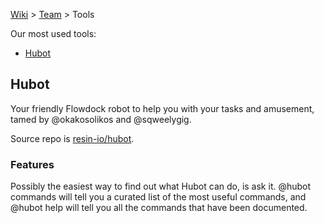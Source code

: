 [Wiki](Home) > [Team](Team) > Tools

Our most used tools:

* [Hubot](hubot)

## Hubot

Your friendly Flowdock robot to help you with your tasks and amusement, tamed by @okakosolikos and @sqweelygig.

Source repo is [resin-io/hubot](https://github.com/resin-io/hubot).

### Features

Possibly the easiest way to find out what Hubot can do, is ask it.  @hubot commands will tell you a curated list of the most useful commands, and @hubot help will tell you all the commands that have been documented.